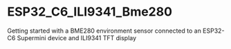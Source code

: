 # ESP32_C6_ILI9341_Bme280
Getting started with a BME280 environment sensor connected to an ESP32-C6 Supermini device and ILI9341 TFT display
